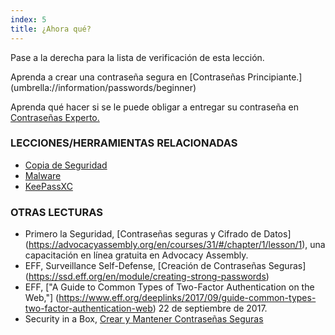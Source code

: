 ```yaml
---
index: 5
title: ¿Ahora qué?
---
```

Pase a la derecha para la lista de verificación de esta lección.

Aprenda a crear una contraseña segura en [Contraseñas Principiante.] (umbrella://information/passwords/beginner)

Aprenda qué hacer si se le puede obligar a entregar su contraseña en [Contraseñas Experto.](umbrella://information/passwords/expert)

### LECCIONES/HERRAMIENTAS RELACIONADAS

*   [Copia de Seguridad](umbrella://information/backing-up)
*   [Malware](umbrella://information/malware)
*   [KeePassXC](umbrella://tools/encryption/s_keepassxc.md)

### OTRAS LECTURAS

* Primero la Seguridad, [Contraseñas seguras y Cifrado de Datos] (https://advocacyassembly.org/en/courses/31/#/chapter/1/lesson/1), una capacitación en línea gratuita en Advocacy Assembly.
* EFF, Surveillance Self-Defense, [Creación de Contraseñas Seguras] (https://ssd.eff.org/en/module/creating-strong-passwords)
* EFF, ["A Guide to Common Types of Two-Factor Authentication on the Web,"] (https://www.eff.org/deeplinks/2017/09/guide-common-types-two-factor-authentication-web) 22 de septiembre de 2017.
* Security in a Box, [Crear y Mantener Contraseñas Seguras](https://securityinabox.org/en/guide/passwords/)